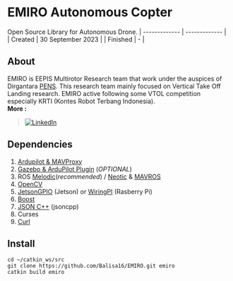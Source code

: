 # EMIRO Autonomous Copter

Open Source Library for Autonomous Drone.
| ------------- | ------------- |
| Created 		| 30 September 2023  	|
| Finished 		| -  					|

## About
EMIRO is EEPIS Multirotor Research team that work under the auspices of Dirgantara [PENS](https://www.pens.ac.id/). This research team mainly focused on Vertical Take Off Landing research. EMIRO active following some VTOL competition especially KRTI (Kontes Robot Terbang Indonesia).</br>
**More :**</br> 
> [![LinkedIn](https://img.shields.io/badge/LinkedIn-%230077B5.svg?logo=linkedin&logoColor=white)](https://id.linkedin.com/company/emiro-pens) 


## Dependencies
1. [Ardupilot & MAVProxy](https://github.com/Intelligent-Quads/iq_tutorials)
2. [Gazebo & ArduPilot Plugin](https://github.com/Intelligent-Quads/iq_tutorials/blob/master/docs/installing_gazebo_arduplugin.md) (*OPTIONAL*)
3. ROS [Melodic](http://wiki.ros.org/melodic/Installation/Ubuntu)(*recommended*) / [Neotic](http://wiki.ros.org/noetic/Installation/Ubuntu) & [MAVROS](https://github.com/Intelligent-Quads/iq_tutorials/blob/master/docs/installing_ros.md)
4. [OpenCV](https://github.com/opencv/opencv/tree/5.x)
5. [JetsonGPIO](https://github.com/pjueon/JetsonGPIO) (Jetson) or [WiringPI](https://www.digikey.com/en/maker/blogs/2019/how-to-use-gpio-on-the-raspberry-pi-with-c) (Rasberry Pi)
6. [Boost](https://stackoverflow.com/questions/12578499/how-to-install-boost-on-ubuntu)
7. [JSON C++](https://github.com/open-source-parsers/jsoncpp) (jsoncpp)
8. Curses
9. [Curl](https://www.cyberciti.biz/faq/how-to-install-curl-command-on-a-ubuntu-linux)

## Install
```
cd ~/catkin_ws/src
git clone https://github.com/Balisa16/EMIRO.git emiro
catkin build emiro
```